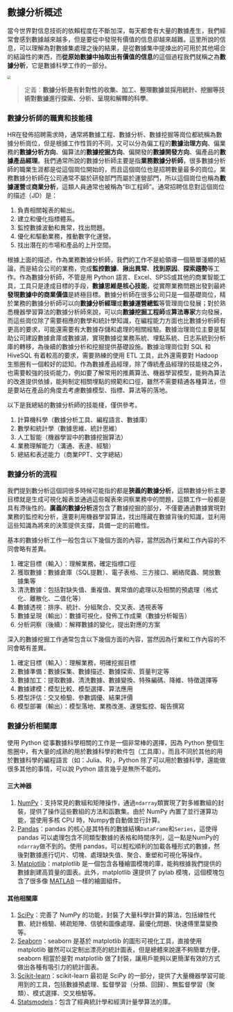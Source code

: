 ## 數據分析概述

當今世界對信息技術的依賴程度在不斷加深，每天都會有大量的數據產生，我們經常會感到數據越來越多，但是要從中發現有價值的信息卻越來越難。這里所說的信息，可以理解為對數據集處理之後的結果，是從數據集中提煉出的可用於其他場合的結論性的東西，而**從原始數據中抽取出有價值的信息**的這個過程我們就稱之為**數據分析**，它是數據科學工作的一部分。

<img src="res/data_science.png" style="zoom:50%;">

> 定義：**數據分析是有針對性的收集、加工、整理數據並採用統計、挖掘等技術對數據進行探索、分析、呈現和解釋的科學**。

### 數據分析師的職責和技能棧

HR在發佈招聘需求時，通常將數據工程、數據分析、數據挖掘等崗位都統稱為數據分析崗位，但是根據工作性質的不同，又可以分為偏工程的**數據治理方向**、偏業務的**數據分析方向**、偏算法的**數據挖掘方向**、偏開發的**數據開發方向**、偏產品的**數據產品經理**。我們通常所說的數據分析師主要是指**業務數據分析師**，很多數據分析師的職業生涯都是從這個崗位開始的，而且這個崗位也是招聘數量最多的崗位。業務數據分析師在公司通常不屬於研發部門而屬於運營部門，所以這個崗位也稱為**數據運營**或**商業分析**，這類人員通常也被稱為“BI工程師”。通常招聘信息對這個崗位的描述（JD）是：

1. 負責相關報表的輸出。
2. 建立和優化指標體系。
3. 監控數據波動和異常，找出問題。
4. 優化和驅動業務，推動數字化運營。
5. 找出潛在的市場和產品的上升空間。

根據上面的描述，作為業務數據分析師，我們的工作不是給領導一個簡單淺顯的結論，而是結合公司的業務，完成**監控數據**、**揪出異常**、**找到原因**、**探索趨勢**等工作。作為數據分析師，不管是用 Python 語言、Excel、SPSS或其他的商業智能工具，工具只是達成目標的手段，**數據思維是核心技能**，從實際業務問題出發到最終**發現數據中的商業價值**是終極目標。數據分析師在很多公司只是一個基礎崗位，精於業務的數據分析師可以向**數據分析經理**或**數據運營總監**等管理崗位發展；對於熟悉機器學習算法的數據分析師來說，可以向**數據挖掘工程師**或**算法專家**方向發展，而這些崗位除了需要相應的數學和統計學知識，在編程能力方面也比數據分析師有更高的要求，可能還需要有大數據存儲和處理的相關經驗。數據治理崗位主要是幫助公司建設數據倉庫或數據湖，實現數據從業務系統、埋點系統、日志系統到分析庫的轉移，為後續的數據分析和挖掘提供基礎設施。數據治理崗位對 SQL 和 HiveSQL 有着較高的要求，需要熟練的使用 ETL 工具，此外還需要對 Hadoop 生態圈有一個較好的認知。作為數據產品經理，除了傳統產品經理的技能棧之外，也需要較強的技術能力，例如要了解常用的推薦算法、機器學習模型，能夠為算法的改進提供依據，能夠制定相關埋點的規範和口徑，雖然不需要精通各種算法，但是要站在產品的角度去考慮數據模型、指標、算法等的落地。

以下是我總結的數據分析師的技能棧，僅供參考。

1. 計算機科學（數據分析工具、編程語言、數據庫）
2. 數學和統計學（數據思維、統計思維）
3. 人工智能（機器學習中的數據挖掘算法）
4. 業務理解能力（溝通、表達、經驗）
5. 總結和表述能力（商業PPT、文字總結）

### 數據分析的流程

我們提到數分析這個詞很多時候可能指的都是**狹義的數據分析**，這類數據分析主要目標就是生成可視化報表並通過這些報表來洞察業務中的問題，這類工作一般都是具有滯後性的。**廣義的數據分析**還包含了數據挖掘的部分，不僅要通過數據實現對業務的監控和分析，還要利用機器學習算法，找出隱藏在數據背後的知識，並利用這些知識為將來的決策提供支撐，具備一定的前瞻性。

基本的數據分析工作一般包含以下幾個方面的內容，當然因為行業和工作內容的不同會略有差異。

1. 確定目標（輸入）：理解業務，確定指標口徑
2. 獲取數據：數據倉庫（SQL提數）、電子表格、三方接口、網絡爬蟲、開放數據集等
3. 清洗數據：包括對缺失值、重複值、異常值的處理以及相關的預處理（格式化、離散化、二值化等）
4. 數據透視：排序、統計、分組聚合、交叉表、透視表等
5. 數據呈現（輸出）：數據可視化，發佈工作成果（數據分析報告）
6. 分析洞察（後續）：解釋數據的變化，提出對應的方案

深入的數據挖掘工作通常包含以下幾個方面的內容，當然因為行業和工作內容的不同會略有差異。

1. 確定目標（輸入）：理解業務，明確挖掘目標
2. 數據準備：數據採集、數據描述、數據探索、質量判定等
3. 數據加工：提取數據、清洗數據、數據變換、特殊編碼、降維、特徵選擇等
4. 數據建模：模型比較、模型選擇、算法應用
5. 模型評估：交叉檢驗、參數調優、結果評價
6. 模型部署（輸出）：模型落地、業務改進、運營監控、報告撰寫

### 數據分析相關庫

使用 Python 從事數據科學相關的工作是一個非常棒的選擇，因為 Python 整個生態圈中，有大量的成熟的用於數據科學的軟件包（工具庫）。而且不同於其他的用於數據科學的編程語言（如：Julia、R），Python 除了可以用於數據科學，還能做很多其他的事情，可以說 Python 語言幾乎是無所不能的。

#### 三大神器

1. [NumPy](https://numpy.org/)：支持常見的數組和矩陣操作，通過`ndarray`類實現了對多維數組的封裝，提供了操作這些數組的方法和函數集。由於 NumPy 內置了並行運算功能，當使用多核 CPU 時，Numpy會自動做並行計算。
2. [Pandas](https://pandas.pydata.org/)：pandas 的核心是其特有的數據結構`DataFrame`和`Series`，這使得 pandas 可以處理包含不同類型數據的表格和時間序列，這一點是NumPy的`ndarray`做不到的。使用 pandas，可以輕松順利的加載各種形式的數據，然後對數據進行切片、切塊、處理缺失值、聚合、重塑和可視化等操作。
3. [Matplotlib](https://matplotlib.org/)：matplotlib 是一個包含各種繪圖模塊的庫，能夠根據我們提供的數據創建高質量的圖表。此外，matplotlib 還提供了 pylab 模塊，這個模塊包含了很多像 [MATLAB](https://www.mathworks.com/products/matlab.html) 一樣的繪圖組件。

#### 其他相關庫

1. [SciPy](https://scipy.org/)：完善了 NumPy 的功能，封裝了大量科學計算的算法，包括線性代數、統計檢驗、稀疏矩陣、信號和圖像處理、最優化問題、快速傅里葉變換等。
2. [Seaborn](https://seaborn.pydata.org/)：seaborn 是基於 matplotlib 的圖形可視化工具，直接使用 matplotlib 雖然可以定制出漂亮的統計圖表，但是總體來說還不夠簡單方便，seaborn 相當於是對 matplotlib 做了封裝，讓用戶能夠以更簡潔有效的方式做出各種有吸引力的統計圖表。
3. [Scikit-learn](https://scikit-learn.org/)：scikit-learn 最初是 SciPy 的一部分，提供了大量機器學習可能用到的工具，包括數據預處理、監督學習（分類、回歸）、無監督學習（聚類）、模式選擇、交叉檢驗等。
4. [Statsmodels](https://www.statsmodels.org/stable/index.html)：包含了經典統計學和經濟計量學算法的庫。
